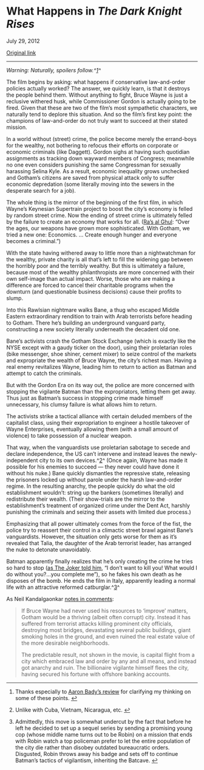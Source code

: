 What Happens in *The Dark Knight Rises*
=======================================

July 29, 2012

[Original link](http://www.aaronsw.com/weblog/tdkr)

* * * * *

*Warning: Naturally, spoilers follow.^[1](#fn:fnc)^*

The film begins by asking: what happens if conservative law-and-order
policies actually worked? The answer, we quickly learn, is that it
destroys the people behind them. Without anything to fight, Bruce Wayne
is just a reclusive withered husk, while Commissioner Gordon is actually
going to be fired. Given that these are two of the film’s most
sympathetic characters, we naturally tend to deplore this situation. And
so the film’s first key point: the champions of law-and-order do not
truly want to succeed at their stated mission.

In a world without (street) crime, the police become merely the
errand-boys for the wealthy, not bothering to refocus their efforts on
corporate or economic criminals (like Daggett). Gordon sighs at having
such quotidian assignments as tracking down wayward members of Congress;
meanwhile no one even considers punishing the same Congressman for
sexually harassing Selina Kyle. As a result, economic inequality grows
unchecked and Gotham’s citizens are saved from physical attack only to
suffer economic depredation (some literally moving into the sewers in
the desperate search for a job).

The whole thing is the mirror of the beginning of the first film, in
which Wayne’s Keynesian Supertrain project to boost the city’s economy
is felled by random street crime. Now the ending of street crime is
ultimately felled by the failure to create an economy that works for
all. ([Ra’s al
Ghul](http://www.imdb.com/title/tt0372784/quotes?qt0469932): “Over the
ages, our weapons have grown more sophisticated. With Gotham, we tried a
new one: Economics. … Create enough hunger and everyone becomes a
criminal.”)

With the state having withered away to little more than a nightwatchman
for the wealthy, private charity is all that’s left to fill the widening
gap between the horribly poor and the terribly wealthy. But this is
ultimately a failure, because most of the wealthy philanthropists are
more concerned with their own self-image than actual impact. Worse,
those who are making a difference are forced to cancel their charitable
programs when the downturn (and questionable business decisions) cause
their profits to slump.

Into this Rawlsian nightmare walks Bane, a thug who escaped Middle
Eastern extraordinary rendition to train with Arab terrorists before
heading to Gotham. There he’s building an underground vanguard party,
constructing a new society literally underneath the decadent old one.

Bane’s activists crash the Gotham Stock Exchange (which is exactly like
the NYSE except with a gaudy ticker on the door), using their
proletarian roles (bike messenger, shoe shiner, cement mixer) to seize
control of the markets and expropriate the wealth of Bruce Wayne, the
city’s richest man. Having a real enemy revitalizes Wayne, leading him
to return to action as Batman and attempt to catch the criminals.

But with the Gordon Era on its way out, the police are more concerned
with stopping the vigilante Batman than the expropriators, letting them
get away. Thus just as Batman’s success in stopping crime made himself
unnecessary, his clumsy failure is what allows him to return.

The activists strike a tactical alliance with certain deluded members of
the capitalist class, using their expropriation to engineer a hostile
takeover of Wayne Enterprises, eventually allowing them (with a small
amount of violence) to take possession of a nuclear weapon.

That way, when the vanguardists use proletarian sabotage to secede and
declare independence, the US can’t intervene and instead leaves the
newly-independent city to its own devices.^[2](#fn:fp)^ (Once again,
Wayne has made it possible for his enemies to succeed — they never could
have done it without his nuke.) Bane quickly dismantles the repressive
state, releasing the prisoners locked up without parole under the harsh
law-and-order regime. In the resulting anarchy, the people quickly do
what the old establishment wouldn’t: string up the bankers (sometimes
literally) and redistribute their wealth. (Their show-trials are the
mirror to the establishment’s treatment of organized crime under the
Dent Act, harshly punishing the criminals and seizing their assets with
limited due process.)

Emphasizing that all power ultimately comes from the force of the fist,
the police try to reassert their control in a climactic street brawl
against Bane’s vanguardists. However, the situation only gets worse for
them as it’s revealed that Talia, the daughter of the Arab terrorist
leader, has arranged the nuke to detonate unavoidably.

Batman apparently finally realizes that he’s only creating the crime he
tries so hard to stop ([as The Joker told
him](http://www.youtube.com/watch?v=YPuToZT0vfY), “I don’t want to kill
you! What would I do without you?…you complete me”), so he fakes his own
death as he disposes of the bomb. He ends the film in Italy, apparently
leading a normal life with an attractive reformed
catburglar.^[3](#fn:fn1)^

As Neil Kandalgaonkar [notes in
comments](http://www.aaronsw.com/weblog/tdkr#c1):

> If Bruce Wayne had never used his resources to ‘improve’ matters,
> Gotham would be a thriving (albeit often corrupt) city. Instead it has
> suffered from terrorist attacks killing prominent city officials,
> destroying most bridges, devastating several public buildings, giant
> smoking holes in the ground, and even ruined the real estate value of
> the more desirable neighborhoods.
>
> The predictable result, not shown in the movie, is capital flight from
> a city which embraced law and order by any and all means, and instead
> got anarchy and ruin. The billionaire vigilante himself flees the
> city, having secured his fortune with offshore banking accounts.

* * * * *

1.  Thanks especially to [Aaron Bady’s
    review](http://thenewinquiry.com/blogs/zunguzungu/do-not-go-gentle-into-that-dark-knight/)
    for clarifying my thinking on some of these points. [↩](#fnref:fnc)

2.  Unlike with Cuba, Vietnam, Nicaragua, etc. [↩](#fnref:fp)

3.  Admittedly, this move is somewhat undercut by the fact that before
    he left he decided to set up a sequel series by sending a promising
    young cop (whose middle name turns out to be Robin) on a mission
    that ends with Robin watch a top policeman prefer to let the entire
    population of the city die rather than disobey outdated bureaucratic
    orders. Disgusted, Robin throws away his badge and sets off to
    continue Batman’s tactics of vigilantism, inheriting the
    Batcave. [↩](#fnref:fn1)


